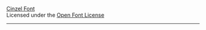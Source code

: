 [Cinzel Font](https://fonts.google.com/specimen/Cinzel)<br>
Licensed under the [Open Font License](https://scripts.sil.org/cms/scripts/page.php?site_id=nrsi&id=OFL)
<hr>